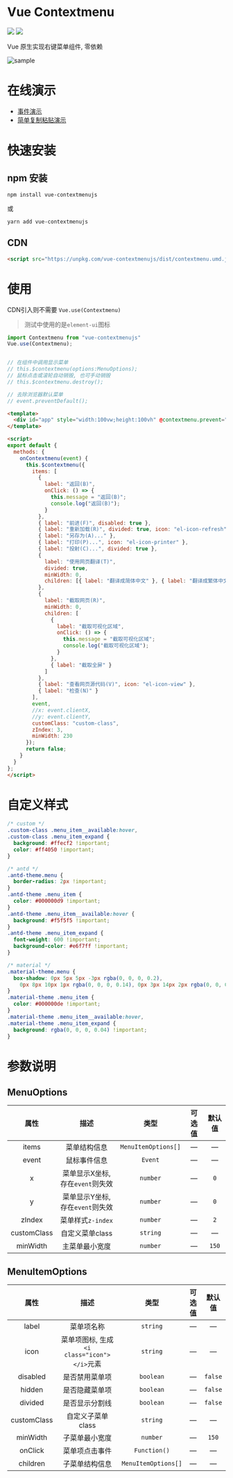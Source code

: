# Vue Contextmenu

![](https://img.shields.io/github/languages/top/github-laziji/menujs.svg?style=flat)
![](https://img.shields.io/github/stars/gitHub-laziji/menujs.svg?style=social)



Vue 原生实现右键菜单组件, 零依赖

![sample](screenshots/sample.png)


# 在线演示
- [事件演示](https://codepen.io/laziji/pen/vYEZebK)
- [简单复制粘贴演示](https://codepen.io/laziji/pen/povWLYq)


# 快速安装

## npm 安装
```
npm install vue-contextmenujs
```
或
```
yarn add vue-contextmenujs
```

## CDN
```html
<script src="https://unpkg.com/vue-contextmenujs/dist/contextmenu.umd.js">
```


# 使用
CDN引入则不需要 `Vue.use(Contextmenu)`
> 测试中使用的是`element-ui`图标
```js
import Contextmenu from "vue-contextmenujs"
Vue.use(Contextmenu);


// 在组件中调用显示菜单
// this.$contextmenu(options:MenuOptions);
// 鼠标点击或滚轮自动销毁, 也可手动销毁
// this.$contextmenu.destroy();

// 去除浏览器默认菜单
// event.preventDefault();
```


```html
<template>
  <div id="app" style="width:100vw;height:100vh" @contextmenu.prevent="onContextmenu"></div>
</template>

<script>
export default {
  methods: {
    onContextmenu(event) {
      this.$contextmenu({
        items: [
          {
            label: "返回(B)",
            onClick: () => {
              this.message = "返回(B)";
              console.log("返回(B)");
            }
          },
          { label: "前进(F)", disabled: true },
          { label: "重新加载(R)", divided: true, icon: "el-icon-refresh" },
          { label: "另存为(A)..." },
          { label: "打印(P)...", icon: "el-icon-printer" },
          { label: "投射(C)...", divided: true },
          {
            label: "使用网页翻译(T)",
            divided: true,
            minWidth: 0,
            children: [{ label: "翻译成简体中文" }, { label: "翻译成繁体中文" }]
          },
          {
            label: "截取网页(R)",
            minWidth: 0,
            children: [
              {
                label: "截取可视化区域",
                onClick: () => {
                  this.message = "截取可视化区域";
                  console.log("截取可视化区域");
                }
              },
              { label: "截取全屏" }
            ]
          },
          { label: "查看网页源代码(V)", icon: "el-icon-view" },
          { label: "检查(N)" }
        ],
        event,
        //x: event.clientX,
        //y: event.clientY,
        customClass: "custom-class",
        zIndex: 3,
        minWidth: 230
      });
      return false;
    }
  }
};
</script>
```

# 自定义样式
```css
/* custom */
.custom-class .menu_item__available:hover,
.custom-class .menu_item_expand {
  background: #ffecf2 !important;
  color: #ff4050 !important;
}

/* antd */
.antd-theme.menu {
  border-radius: 2px !important;
}
.antd-theme .menu_item {
  color: #000000d9 !important;
}
.antd-theme .menu_item__available:hover {
  background: #f5f5f5 !important;
}
.antd-theme .menu_item_expand {
  font-weight: 600 !important;
  background-color: #e6f7ff !important;
}

/* material */
.material-theme.menu {
  box-shadow: 0px 5px 5px -3px rgba(0, 0, 0, 0.2),
    0px 8px 10px 1px rgba(0, 0, 0, 0.14), 0px 3px 14px 2px rgba(0, 0, 0, 0.12) !important;
}
.material-theme .menu_item {
  color: #000000de !important;
}
.material-theme .menu_item__available:hover,
.material-theme .menu_item_expand {
  background: rgba(0, 0, 0, 0.04) !important;
}
```


# 参数说明

## MenuOptions

| 属性 | 描述 | 类型 | 可选值 | 默认值 |
| :----: | :----: | :----: | :----: | :----: |
| items | 菜单结构信息 | `MenuItemOptions[]` | — | — |
| event | 鼠标事件信息 | `Event` | — | — |
| x | 菜单显示X坐标, 存在`event`则失效 | `number` | — | `0` |
| y | 菜单显示Y坐标, 存在`event`则失效 | `number` | — | `0` |
| zIndex | 菜单样式`z-index` | `number` | — | `2` |
| customClass | 自定义菜单class | `string` | — | — |
| minWidth | 主菜单最小宽度 | `number` | — | `150` |

## MenuItemOptions

| 属性 | 描述 | 类型 | 可选值 | 默认值 |
| :----: | :----: | :----: | :----: | :----: |
| label | 菜单项名称 | `string` | — | — |
| icon | 菜单项图标, 生成`<i class="icon"></i>`元素 | `string` | — | — |
| disabled | 是否禁用菜单项 | `boolean` | — | `false` |
| hidden | 是否隐藏菜单项 | `boolean` | — | `false` |
| divided | 是否显示分割线 | `boolean` | — | `false` |
| customClass | 自定义子菜单class | `string` | — | — |
| minWidth | 子菜单最小宽度 | `number` | — | `150` |
| onClick | 菜单项点击事件 | `Function()` | — | — |
| children | 子菜单结构信息 | `MenuItemOptions[]` | — | — |
